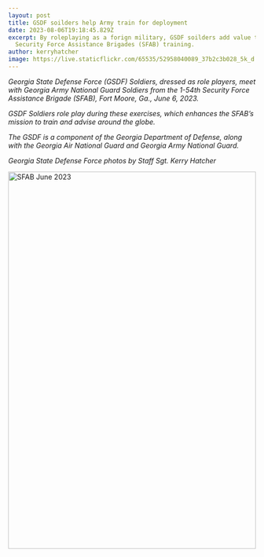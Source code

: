 ```yaml
---
layout: post
title: GSDF soilders help Army train for deployment
date: 2023-08-06T19:18:45.829Z
excerpt: By roleplaying as a forign military, GSDF soilders add value to
  Security Force Assistance Brigades (SFAB) training.
author: kerryhatcher
image: https://live.staticflickr.com/65535/52958040089_37b2c3b028_5k_d.jpg
---
```

*Georgia State Defense Force (GSDF) Soldiers, dressed as role players, meet with Georgia Army National Guard Soldiers from the 1-54th Security Force Assistance Brigade (SFAB), Fort Moore, Ga., June 6, 2023.*

*GSDF Soldiers role play during these exercises, which enhances the SFAB’s mission to train and advise around the globe.* 

*The GSDF is a component of the Georgia Department of Defense, along with the Georgia Air National Guard and Georgia Army National Guard.* 

*Georgia State Defense Force photos by Staff Sgt. Kerry Hatcher*

<a data-flickr-embed="true" data-header="true" data-footer="true" href="https://www.flickr.com/photos/georgia_state_defense_force/albums/72177720308862180" title="SFAB June 2023"><img src="https://live.staticflickr.com/65535/52958276130_f543ff7f9a_b.jpg" width="100%" height="768" alt="SFAB June 2023"/></a><script async src="//embedr.flickr.com/assets/client-code.js" charset="utf-8"></script>
